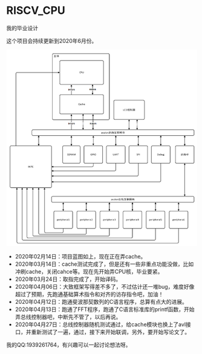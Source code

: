 # RISCV_CPU

我的毕业设计

这个项目会持续更新到2020年6月份。

![image-20200228222536577](README.assets/image-20200228222536577.png)

* 2020年02月14日：项目蓝图如上，现在正在弄cache。
* 2020年03月14日：cache测试完成了，但是还有一些非重点功能没做，比如冲刷cache，关闭cahce等。现在先开始弄CPU核，毕业要紧。
* 2020年03月24日：取指完成了，开始译码。
* 2020年04月06日：大致框架写得差不多了，不过估计还一堆bug，难度好像超过了预期，先跑通基础算术指令和对齐的访存指令吧，加油！
* 2020年04月12日：跑通斐波那契数列的C语言程序，总算有点大的进展。
* 2020年04月13日：跑通了FFT程序，跑通了C语言标准库的printf函数，开始弄总线控制器吧，中断先不管了，以后再说。
* 2020年04月27日：总线控制器随机测试通过，给cache模块也换上了avl接口，并重新测试了一遍，通过，接下来开始联调，另外，要开始写论文了。

我的QQ:1939261764，有兴趣可以一起讨论想法呀。
